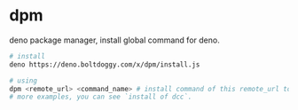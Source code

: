 # dpm

deno package manager, install global command for deno.

``` sh
# install
deno https://deno.boltdoggy.com/x/dpm/install.js

# using
dpm <remote_url> <command_name> # install command of this remote_url to global
# more examples, you can see `install of dcc`.

